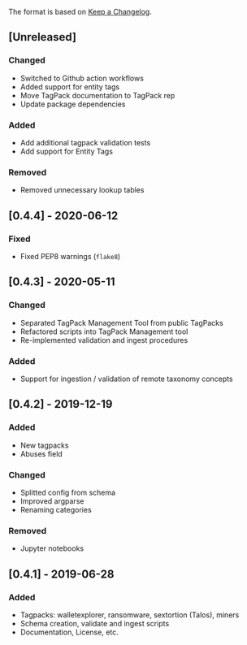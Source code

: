 The format is based on [Keep a Changelog](https://keepachangelog.com/en/1.0.0/).

## [Unreleased]
### Changed
- Switched to Github action workflows
- Added support for entity tags
- Move TagPack documentation to TagPack rep
- Update package dependencies

### Added
- Add additional tagpack validation tests
- Add support for Entity Tags

### Removed
- Removed unnecessary lookup tables

## [0.4.4] - 2020-06-12
### Fixed
- Fixed PEP8 warnings (`flake8`)

## [0.4.3] - 2020-05-11
### Changed
- Separated TagPack Management Tool from public TagPacks
- Refactored scripts into TagPack Management tool
- Re-implemented validation and ingest procedures

### Added
- Support for ingestion / validation of remote taxonomy concepts

## [0.4.2] - 2019-12-19
### Added
- New tagpacks
- Abuses field

### Changed
- Splitted config from schema
- Improved argparse
- Renaming categories

### Removed
- Jupyter notebooks

## [0.4.1] - 2019-06-28
### Added
- Tagpacks: walletexplorer, ransomware, sextortion (Talos), miners
- Schema creation, validate and ingest scripts
- Documentation, License, etc.
